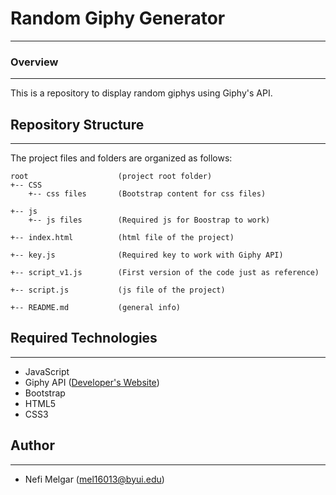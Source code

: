# Random Giphy Generator
<hr>
<h3>Overview</h3>
<hr>
<p>This is a repository to display random giphys using Giphy's API. <br>
</p>


## Repository Structure
---
The project files and folders are organized as follows:
```
root                    (project root folder)
+-- CSS
    +-- css files       (Bootstrap content for css files)

+-- js
    +-- js files        (Required js for Boostrap to work)

+-- index.html          (html file of the project)

+-- key.js              (Required key to work with Giphy API)

+-- script_v1.js        (First version of the code just as reference)

+-- script.js           (js file of the project)

+-- README.md           (general info)
```

## Required Technologies
---
* JavaScript
* Giphy API (<a href="https://developers.giphy.com/">Developer's Website</a>)
* Bootstrap
* HTML5
* CSS3

## Author
---
* Nefi Melgar (mel16013@byui.edu)

